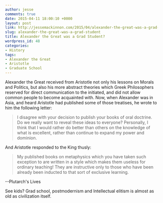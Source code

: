 ```yaml
---
author: jesse
comments: true
date: 2015-04-11 18:00:10 +0000
layout: post
link: http://jessemackinnon.com/2015/04/alexander-the-great-was-a-grad-student/
slug: alexander-the-great-was-a-grad-student
title: Alexander the Great was a Grad Student?
wordpress_id: 48
categories:
- History
tags:
- Alexander the Great
- Aristotle
- Graduate School
---
```


Alexander the Great received from Aristotle not only his lessons on Morals and Politics, but also his more abstract theories which Greek Philosophers reserved for direct communication to the initiated, and did not allow common people to become acquainted with. Now, when Alexander was in Asia, and heard Aristotle had published some of those treatises, he wrote to him the following letter:


<blockquote>I disagree with your decision to publish your books of oral doctrine. Do we really want to reveal these ideas to everyone? Personally, I think that I would rather do better than others on the knowledge of what is excellent, rather than continue to expand my power and dominion.</blockquote>






And Aristotle responded to the King thusly:


<blockquote>My published books on metaphysics which you have taken such exception to are written in a style which makes them useless for ordinary teaching! They are instructive only to those who have been already been inducted to that sort of exclusive learning.</blockquote>


--Plutarch's Lives

See kids? Grad school, postmodernism and Intellectual elitism is almost as old as civilization itself.


